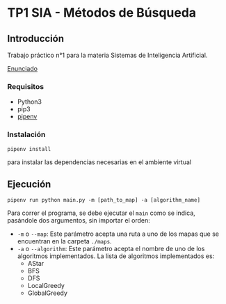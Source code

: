 
# TP1 SIA - Métodos de Búsqueda

## Introducción

Trabajo práctico n°1 para la materia Sistemas de Inteligencia Artificial.

[Enunciado](docs/SIA_TP1.pdf)

### Requisitos

- Python3
- pip3
- [pipenv](https://pypi.org/project/pipenv/)

### Instalación

```sh
pipenv install
```

para instalar las dependencias necesarias en el ambiente virtual

## Ejecución

```
pipenv run python main.py -m [path_to_map] -a [algorithm_name]
```

Para correr el programa, se debe ejecutar el `main` como se indica, pasándole dos argumentos, sin importar el orden:

- `-m` o `--map`: Este parámetro acepta una ruta a uno de los mapas que se encuentran en la carpeta `./maps`.
- `-a` o `--algorithm`: Este parámetro acepta el nombre de uno de los algoritmos implementados. La lista de algoritmos implementados es:
  - AStar
  - BFS
  - DFS
  - LocalGreedy
  - GlobalGreedy